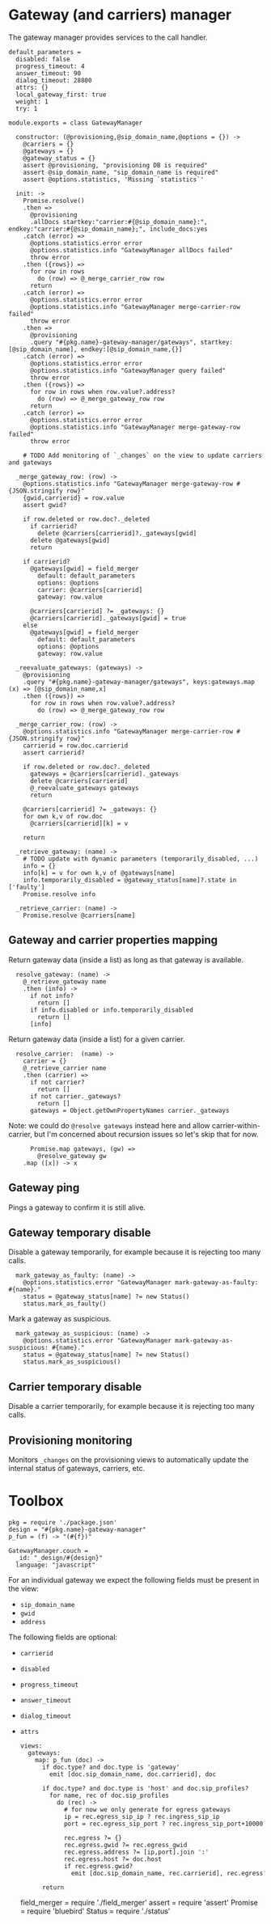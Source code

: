 Gateway (and carriers) manager
==============================

The gateway manager provides services to the call handler.

    default_parameters =
      disabled: false
      progress_timeout: 4
      answer_timeout: 90
      dialog_timeout: 28800
      attrs: {}
      local_gateway_first: true
      weight: 1
      try: 1

    module.exports = class GatewayManager

      constructor: (@provisioning,@sip_domain_name,@options = {}) ->
        @carriers = {}
        @gateways = {}
        @gateway_status = {}
        assert @provisioning, "provisioning DB is required"
        assert @sip_domain_name, "sip_domain_name is required"
        assert @options.statistics, 'Missing `statistics`'

      init: ->
        Promise.resolve()
        .then =>
          @provisioning
          .allDocs startkey:"carrier:#{@sip_domain_name}:", endkey:"carrier:#{@sip_domain_name};", include_docs:yes
        .catch (error) =>
          @options.statistics.error error
          @options.statistics.info "GatewayManager allDocs failed"
          throw error
        .then ({rows}) =>
          for row in rows
            do (row) => @_merge_carrier_row row
          return
        .catch (error) =>
          @options.statistics.error error
          @options.statistics.info "GatewayManager merge-carrier-row failed"
          throw error
        .then =>
          @provisioning
          .query "#{pkg.name}-gateway-manager/gateways", startkey:[@sip_domain_name], endkey:[@sip_domain_name,{}]
        .catch (error) =>
          @options.statistics.error error
          @options.statistics.info "GatewayManager query failed"
          throw error
        .then ({rows}) =>
          for row in rows when row.value?.address?
            do (row) => @_merge_gateway_row row
          return
        .catch (error) =>
          @options.statistics.error error
          @options.statistics.info "GatewayManager merge-gateway-row failed"
          throw error

        # TODO Add monitoring of `_changes` on the view to update carriers and gateways

      _merge_gateway_row: (row) ->
        @options.statistics.info "GatewayManager merge-gateway-row #{JSON.stringify row}"
        {gwid,carrierid} = row.value
        assert gwid?

        if row.deleted or row.doc?._deleted
          if carrierid?
            delete @carriers[carrierid]?._gateways[gwid]
          delete @gateways[gwid]
          return

        if carrierid?
          @gateways[gwid] = field_merger
            default: default_parameters
            options: @options
            carrier: @carriers[carrierid]
            gateway: row.value

          @carriers[carrierid] ?= _gateways: {}
          @carriers[carrierid]._gateways[gwid] = true
        else
          @gateways[gwid] = field_merger
            default: default_parameters
            options: @options
            gateway: row.value

      _reevaluate_gateways: (gateways) ->
        @provisioning
        .query "#{pkg.name}-gateway-manager/gateways", keys:gateways.map (x) => [@sip_domain_name,x]
        .then ({rows}) =>
          for row in rows when row.value?.address?
            do (row) => @_merge_gateway_row row

      _merge_carrier_row: (row) ->
        @options.statistics.info "GatewayManager merge-carrier-row #{JSON.stringify row}"
        carrierid = row.doc.carrierid
        assert carrierid?

        if row.deleted or row.doc?._deleted
          gateways = @carriers[carrierid]._gateways
          delete @carriers[carrierid]
          @_reevaluate_gateways gateways
          return

        @carriers[carrierid] ?= _gateways: {}
        for own k,v of row.doc
          @carriers[carrierid][k] = v

        return

      _retrieve_gateway: (name) ->
        # TODO update with dynamic parameters (temporarily_disabled, ...)
        info = {}
        info[k] = v for own k,v of @gateways[name]
        info.temporarily_disabled = @gateway_status[name]?.state in ['faulty']
        Promise.resolve info

      _retrieve_carrier: (name) ->
        Promise.resolve @carriers[name]


Gateway and carrier properties mapping
--------------------------------------

Return gateway data (inside a list) as long as that gateway is available.

      resolve_gateway: (name) ->
        @_retrieve_gateway name
        .then (info) ->
          if not info?
            return []
          if info.disabled or info.temporarily_disabled
            return []
          [info]

Return gateway data (inside a list) for a given carrier.

      resolve_carrier:  (name) ->
        carrier = {}
        @_retrieve_carrier name
        .then (carrier) =>
          if not carrier?
            return []
          if not carrier._gateways?
            return []
          gateways = Object.getOwnPropertyNames carrier._gateways

Note: we could do `@resolve gateways` instead here and allow carrier-within-carrier, but I'm concerned about recursion issues so let's skip that for now.

          Promise.map gateways, (gw) =>
            @resolve_gateway gw
        .map ([x]) -> x

Gateway ping
------------

Pings a gateway to confirm it is still alive.

Gateway temporary disable
-------------------------

Disable a gateway temporarily, for example because it is rejecting too many calls.

      mark_gateway_as_faulty: (name) ->
        @options.statistics.error "GatewayManager mark-gateway-as-faulty: #{name}."
        status = @gateway_status[name] ?= new Status()
        status.mark_as_faulty()

Mark a gateway as suspicious.

      mark_gateway_as_suspicious: (name) ->
        @options.statistics.error "GatewayManager mark-gateway-as-suspicious: #{name}."
        status = @gateway_status[name] ?= new Status()
        status.mark_as_suspicious()


Carrier temporary disable
-------------------------

Disable a carrier temporarily, for example because it is rejecting too many calls.

Provisioning monitoring
-----------------------

Monitors `_changes` on the provisioning views to automatically update the internal status of gateways, carriers, etc.

Toolbox
=======

    pkg = require './package.json'
    design = "#{pkg.name}-gateway-manager"
    p_fun = (f) -> "(#{f})"

    GatewayManager.couch =
      _id: "_design/#{design}"
      language: "javascript"

For an individual gateway we expect the following fields must be present in the view:

- `sip_domain_name`
- `gwid`
- `address`

The following fields are optional:

- `carrierid`
- `disabled`
- `progress_timeout`
- `answer_timeout`
- `dialog_timeout`
- `attrs`


      views:
        gateways:
          map: p_fun (doc) ->
            if doc.type? and doc.type is 'gateway'
              emit [doc.sip_domain_name, doc.carrierid], doc

            if doc.type? and doc.type is 'host' and doc.sip_profiles?
              for name, rec of doc.sip_profiles
                do (rec) ->
                  # for now we only generate for egress gateways
                  ip = rec.egress_sip_ip ? rec.ingress_sip_ip
                  port = rec.egress_sip_port ? rec.ingress_sip_port+10000

                  rec.egress ?= {}
                  rec.egress.gwid ?= rec.egress_gwid
                  rec.egress.address ?= [ip,port].join ':'
                  rec.egress.host ?= doc.host
                  if rec.egress.gwid?
                    emit [doc.sip_domain_name, rec.carrierid], rec.egress

            return

    field_merger = require './field_merger'
    assert = require 'assert'
    Promise = require 'bluebird'
    Status = require './status'
